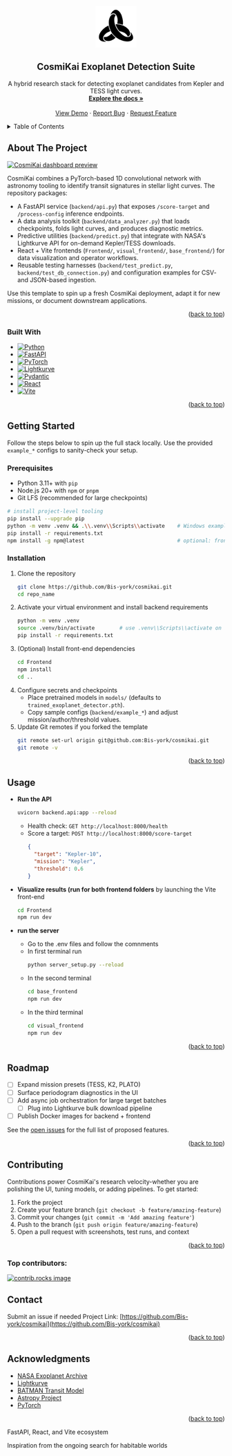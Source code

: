<!-- Improved compatibility of back to top link: See: https://github.com/othneildrew/Best-README-Template/pull/73 -->
<a id="readme-top"></a>
<!--
*** CosmiKai README Template based on the Best-README-Template.
*** Replace placeholder values (owner, repo, contact info) with your project details.
-->


<br />
<div align="center">
  <a href="https://github.com/Bis-york/cosmikai">
    <img src="https://github.com/Bis-york/cosmikai/blob/main/Copy_of_logos/logo%20black.png?raw=true" alt="Logo" width="96" height="96">
  </a>

<h2 align="center">CosmiKai Exoplanet Detection Suite</h3>

  <p align="center">
    A hybrid research stack for detecting exoplanet candidates from Kepler and TESS light curves.
    <br />
    <a href="https://github.com/Bis-york/cosmikai"><strong>Explore the docs &raquo;</strong></a>
    <br />
    <br />
    <a href="https://github.com/Bis-york/cosmikai#usage">View Demo</a>
    &middot;
    <a href="https://github.com/Bis-york/cosmikai/issues/new?labels=bug&template=bug-report---.md">Report Bug</a>
    &middot;
    <a href="https://github.com/Bis-york/cosmikai/issues/new?labels=enhancement&template=feature-request---.md">Request Feature</a>
  </p>
</div>

<details>
  <summary>Table of Contents</summary>
  <ol>
    <li>
      <a href="#about-the-project">About The Project</a>
      <ul>
        <li><a href="#built-with">Built With</a></li>
      </ul>
    </li>
    <li>
      <a href="#getting-started">Getting Started</a>
      <ul>
        <li><a href="#prerequisites">Prerequisites</a></li>
        <li><a href="#installation">Installation</a></li>
      </ul>
    </li>
    <li><a href="#usage">Usage</a></li>
    <li><a href="#roadmap">Roadmap</a></li>
    <li><a href="#contributing">Contributing</a></li>
    <li><a href="#license">License</a></li>
    <li><a href="#contact">Contact</a></li>
    <li><a href="#acknowledgments">Acknowledgments</a></li>
  </ol>
</details>

## About The Project

[![CosmiKai dashboard preview][product-screenshot]](https://example.com)

CosmiKai combines a PyTorch-based 1D convolutional network with astronomy tooling to identify transit signatures in stellar light curves. The repository packages:

- A FastAPI service (`backend/api.py`) that exposes `/score-target` and `/process-config` inference endpoints.
- A data analysis toolkit (`backend/data_analyzer.py`) that loads checkpoints, folds light curves, and produces diagnostic metrics.
- Predictive utilities (`backend/predict.py`) that integrate with NASA's Lightkurve API for on-demand Kepler/TESS downloads.
- React + Vite frontends (`Frontend/`, `visual_frontend/`, `base_frontend/`) for data visualization and operator workflows.
- Reusable testing harnesses (`backend/test_predict.py`, `backend/test_db_connection.py`) and configuration examples for CSV- and JSON-based ingestion.

Use this template to spin up a fresh CosmiKai deployment, adapt it for new missions, or document downstream applications.

<p align="right">(<a href="#readme-top">back to top</a>)</p>

### Built With

* [![Python][Python-badge]][Python-url]
* [![FastAPI][FastAPI-badge]][FastAPI-url]
* [![PyTorch][PyTorch-badge]][PyTorch-url]
* [![Lightkurve][Lightkurve-badge]][Lightkurve-url]
* [![Pydantic][Pydantic-badge]][Pydantic-url]
* [![React][React.js]][React-url]
* [![Vite][Vite-badge]][Vite-url]

<p align="right">(<a href="#readme-top">back to top</a>)</p>

## Getting Started

Follow the steps below to spin up the full stack locally. Use the provided `example_*` configs to sanity-check your setup.

### Prerequisites

- Python 3.11+ with `pip`
- Node.js 20+ with `npm` or `pnpm`
- Git LFS (recommended for large checkpoints)

```sh
# install project-level tooling
pip install --upgrade pip
python -m venv .venv && .\\.venv\\Scripts\\activate    # Windows example
pip install -r requirements.txt
npm install -g npm@latest                              # optional: front-end tooling
```

### Installation

1. Clone the repository
   ```sh
   git clone https://github.com/Bis-york/cosmikai.git
   cd repo_name
   ```
2. Activate your virtual environment and install backend requirements
   ```sh
   python -m venv .venv
   source .venv/bin/activate        # use .venv\\Scripts\\activate on Windows
   pip install -r requirements.txt
   ```
3. (Optional) Install front-end dependencies
   ```sh
   cd Frontend
   npm install
   cd ..
   ```
4. Configure secrets and checkpoints
   - Place pretrained models in `models/` (defaults to `trained_exoplanet_detector.pth`).
   - Copy sample configs (`backend/example_*`) and adjust mission/author/threshold values.
5. Update Git remotes if you forked the template
   ```sh
   git remote set-url origin git@github.com:Bis-york/cosmikai.git
   git remote -v
   ```

<p align="right">(<a href="#readme-top">back to top</a>)</p>

## Usage

- **Run the API**
  ```sh
  uvicorn backend.api:app --reload
  ```
  - Health check: `GET http://localhost:8000/health`
  - Score a target: `POST http://localhost:8000/score-target`
    ```json
    {
      "target": "Kepler-10",
      "mission": "Kepler",
      "threshold": 0.6
    }
    ```

- **Visualize results (run for both frontend folders** by launching the Vite front-end
  ```sh
  cd Frontend
  npm run dev
  ```
- **run the server**
  - Go to the .env files and follow the comnments
  - In first terminal run
    ```sh
    python server_setup.py --reload
    ```
  - In the second terminal
    ```sh
    cd base_frontend
    npm run dev
    ```
  - In the third terminal
    ```sh
    cd visual_frontend
    npm run dev
    ```


<p align="right">(<a href="#readme-top">back to top</a>)</p>

## Roadmap

- [ ] Expand mission presets (TESS, K2, PLATO)
- [ ] Surface periodogram diagnostics in the UI
- [ ] Add async job orchestration for large target batches
    - [ ] Plug into Lightkurve bulk download pipeline
- [ ] Publish Docker images for backend + frontend

See the [open issues](https://github.com/Bis-york/cosmikai/issues) for the full list of proposed features.

<p align="right">(<a href="#readme-top">back to top</a>)</p>

## Contributing

Contributions power CosmiKai's research velocity-whether you are polishing the UI, tuning models, or adding pipelines. To get started:

1. Fork the project
2. Create your feature branch (`git checkout -b feature/amazing-feature`)
3. Commit your changes (`git commit -m 'Add amazing feature'`)
4. Push to the branch (`git push origin feature/amazing-feature`)
5. Open a pull request with screenshots, test runs, and context

<p align="right">(<a href="#readme-top">back to top</a>)</p>

### Top contributors:

<a href="https://github.com/Bis-york/cosmikai/graphs/contributors">
  <img src="https://contrib.rocks/image?repo=Bis-york/cosmikai" alt="contrib.rocks image" />
</a>

## Contact
Submit an issue if needed
Project Link: [https://github.com/Bis-york/cosmikai](https://github.com/Bis-york/cosmikai)

<p align="right">(<a href="#readme-top">back to top</a>)</p>

## Acknowledgments

* [NASA Exoplanet Archive](https://exoplanetarchive.ipac.caltech.edu/)
* [Lightkurve](https://docs.lightkurve.org/)
* [BATMAN Transit Model](https://www.cfa.harvard.edu/~lkreidberg/batman/)
* [Astropy Project](https://www.astropy.org/)
* [PyTorch](https://pytorch.org/)

<p align="right">(<a href="#readme-top">back to top</a>)</p>

<!-- MARKDOWN LINKS & IMAGES -->
[contributors-shield]: https://img.shields.io/github/contributors/Bis-york/cosmikai.svg?style=for-the-badge
[contributors-url]: https://github.com/Bis-york/cosmikai/graphs/contributors
[forks-shield]: https://img.shields.io/github/forks/Bis-york/cosmikai.svg?style=for-the-badge
[forks-url]: https://github.com/Bis-york/cosmikai/network/members
[stars-shield]: https://img.shields.io/github/stars/Bis-york/cosmikai.svg?style=for-the-badge
[stars-url]: https://github.com/Bis-york/cosmikai/stargazers
[issues-shield]: https://img.shields.io/github/issues/Bis-york/cosmikai.svg?style=for-the-badge
[issues-url]: https://github.com/Bis-york/cosmikai/issues
[license-shield]: https://img.shields.io/github/license/Bis-york/cosmikai.svg?style=for-the-badge
[license-url]: https://github.com/Bis-york/cosmikai/blob/main/LICENSE
[linkedin-shield]: https://img.shields.io/badge/-LinkedIn-black.svg?style=for-the-badge&logo=linkedin&colorB=555
[linkedin-url]: https://linkedin.com/in/linkedin_username
[product-screenshot]: images/screenshot.png

[Python-badge]: https://img.shields.io/badge/Python-14354C?style=for-the-badge&logo=python&logoColor=white
[Python-url]: https://www.python.org/
[FastAPI-badge]: https://img.shields.io/badge/FastAPI-009688?style=for-the-badge&logo=fastapi&logoColor=white
[FastAPI-url]: https://fastapi.tiangolo.com/
[PyTorch-badge]: https://img.shields.io/badge/PyTorch-EE4C2C?style=for-the-badge&logo=pytorch&logoColor=white
[PyTorch-url]: https://pytorch.org/
[Lightkurve-badge]: https://img.shields.io/badge/Lightkurve-1B2A4B?style=for-the-badge
[Lightkurve-url]: https://docs.lightkurve.org/
[Pydantic-badge]: https://img.shields.io/badge/Pydantic-0082C9?style=for-the-badge&logo=pydantic&logoColor=white
[Pydantic-url]: https://docs.pydantic.dev/
[Vite-badge]: https://img.shields.io/badge/Vite-646CFF?style=for-the-badge&logo=vite&logoColor=white
[React.js]: https://img.shields.io/badge/React-20232A?style=for-the-badge&logo=react&logoColor=61DAFB
[React-url]: https://reactjs.org/
[Vite-url]: https://vitejs.dev/

FastAPI, React, and Vite ecosystem

Inspiration from the ongoing search for habitable worlds
